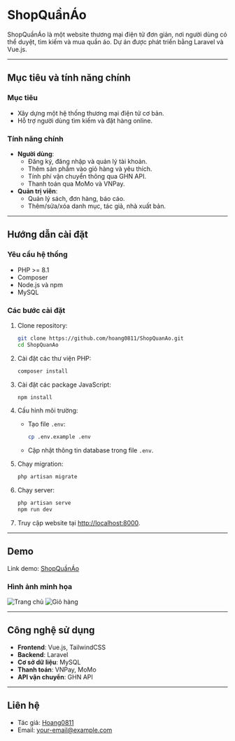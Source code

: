 # ShopQuầnÁo

ShopQuầnÁo là một website thương mại điện tử đơn giản, nơi người dùng có thể duyệt, tìm kiếm và mua quần áo. Dự án được phát triển bằng Laravel và Vue.js.

---

## Mục tiêu và tính năng chính

### Mục tiêu
- Xây dựng một hệ thống thương mại điện tử cơ bản.
- Hỗ trợ người dùng tìm kiếm và đặt hàng online.

### Tính năng chính
- **Người dùng**:
  - Đăng ký, đăng nhập và quản lý tài khoản.
  - Thêm sản phẩm vào giỏ hàng và yêu thích.
  - Tính phí vận chuyển thông qua GHN API.
  - Thanh toán qua MoMo và VNPay.
- **Quản trị viên**:
  - Quản lý sách, đơn hàng, báo cáo.
  - Thêm/sửa/xóa danh mục, tác giả, nhà xuất bản.

---

## Hướng dẫn cài đặt

### Yêu cầu hệ thống
- PHP >= 8.1
- Composer
- Node.js và npm
- MySQL

### Các bước cài đặt
1. Clone repository:
   ```bash
   git clone https://github.com/hoang0811/ShopQuanAo.git
   cd ShopQuanAo
   ```

2. Cài đặt các thư viện PHP:
   ```bash
   composer install
   ```

3. Cài đặt các package JavaScript:
   ```bash
   npm install
   ```

4. Cấu hình môi trường:
   - Tạo file `.env`:
     ```bash
     cp .env.example .env
     ```
   - Cập nhật thông tin database trong file `.env`.

5. Chạy migration:
   ```bash
   php artisan migrate
   ```

6. Chạy server:
   ```bash
   php artisan serve
   npm run dev
   ```

7. Truy cập website tại [http://localhost:8000](http://localhost:8000).

---

## Demo

Link demo: [ShopQuầnÁo](https://your-demo-link.com)

### Hình ảnh minh họa
![Trang chủ](https://via.placeholder.com/800x400.png?text=Home+Page)
![Giỏ hàng](https://via.placeholder.com/800x400.png?text=Cart+Page)

---

## Công nghệ sử dụng
- **Frontend**: Vue.js, TailwindCSS
- **Backend**: Laravel
- **Cơ sở dữ liệu**: MySQL
- **Thanh toán**: VNPay, MoMo
- **API vận chuyển**: GHN API

---

## Liên hệ
- Tác giả: [Hoang0811](https://github.com/hoang0811)
- Email: your-email@example.com
